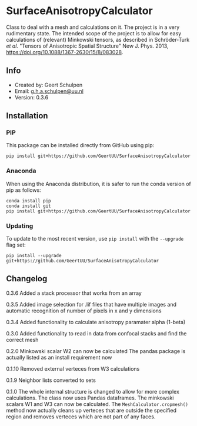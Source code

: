 # SurfaceAnisotropyCalculator
Class to deal with a mesh and calculations on it.
The project is in a very rudimentary state. The intended scope of the project is to allow for easy calculations of (relevant) Minkowski tensors, as described in Schröder-Turk _et al_. "Tensors of Anisotropic Spatial Structure" New J. Phys. 2013, https://doi.org/10.1088/1367-2630/15/8/083028. 


## Info
- Created by: Geert Schulpen
- Email: g.h.a.schulpen@uu.nl
- Version: 0.3.6


## Installation

### PIP
This package can be installed directly from GitHub using pip:
```
pip install git+https://github.com/GeertUU/SurfaceAnisotropyCalculator
```
### Anaconda
When using the Anaconda distribution, it is safer to run the conda version of pip as follows:
```
conda install pip
conda install git
pip install git+https://github.com/GeertUU/SurfaceAnisotropyCalculator
```
### Updating
To update to the most recent version, use `pip install` with the `--upgrade` flag set:
```
pip install --upgrade git+https://github.com/GeertUU/SurfaceAnisotropyCalculator
```



## Changelog
0.3.6
Added a stack processor that works from an array

0.3.5
Added image selection for .lif files that have multiple images and automatic recognition of number of pixels in x and y dimensions

0.3.4
Added functionality to calculate anisotropy paramater alpha (1-beta)

0.3.0
Added functionality to read in data from confocal stacks and find the correct mesh

0.2.0
Minkowski scalar W2 can now be calculated
The pandas package is actually listed as an install requirement now

0.1.10
Removed external verteces from W3 calculations

0.1.9
Neighbor lists converted to sets

0.1.0
The whole internal structure is changed to allow for more complex calculations. The class now uses Pandas dataframes.
The minkowski scalars W1 and W3 can now be calculated.
The `MeshCalculator.cropmesh()` method now actually cleans up verteces that are outside the specified region and removes verteces which are not part of any faces.
